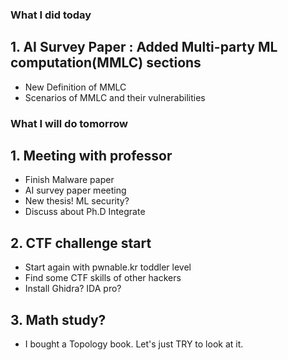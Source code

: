 ### What I did today
## 1. AI Survey Paper : Added Multi-party ML computation(MMLC) sections
* New Definition of MMLC
* Scenarios of MMLC and their vulnerabilities

### What I will do tomorrow
## 1. Meeting with professor
* Finish Malware paper
* AI survey paper meeting
* New thesis! ML security?
* Discuss about Ph.D Integrate

## 2. CTF challenge start
* Start again with pwnable.kr toddler level
* Find some CTF skills of other hackers
* Install Ghidra? IDA pro?

## 3. Math study?
* I bought a Topology book. Let's just TRY to look at it.
